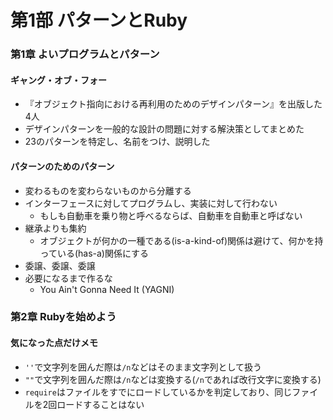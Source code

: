 # 第1部 パターンとRuby

### 第1章 よいプログラムとパターン

#### ギャング・オブ・フォー
* 『オブジェクト指向における再利用のためのデザインパターン』を出版した4人
* デザインパターンを一般的な設計の問題に対する解決策としてまとめた
* 23のパターンを特定し、名前をつけ、説明した

#### パターンのためのパターン
* 変わるものを変わらないものから分離する
* インターフェースに対してプログラムし、実装に対して行わない
  * もしも自動車を乗り物と呼べるならば、自動車を自動車と呼ばない
* 継承よりも集約
  * オブジェクトが何かの一種である(is-a-kind-of)関係は避けて、何かを持っている(has-a)関係にする
* 委譲、委譲、委譲
* 必要になるまで作るな
  * You Ain't Gonna Need It (YAGNI)

### 第2章 Rubyを始めよう

#### 気になった点だけメモ
* `''`で文字列を囲んだ際は`/n`などはそのまま文字列として扱う
* `""`で文字列を囲んだ際は`/n`などは変換する(`/n`であれば改行文字に変換する)
* `require`はファイルをすでにロードしているかを判定しており、同じファイルを2回ロードすることはない
